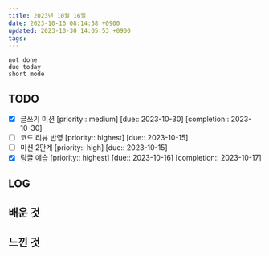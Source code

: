 ```yaml
---
title: 2023년 10월 16일
date: 2023-10-16 08:14:58 +0900
updated: 2023-10-30 14:05:53 +0900
tags: 
---
```


```tasks
not done 
due today
short mode
```

## TODO

- [x] 글쓰기 미션  [priority:: medium]  [due:: 2023-10-30]  [completion:: 2023-10-30]
- [ ] 코드 리뷰 반영  [priority:: highest]  [due:: 2023-10-15]
- [ ] 미션 2단계  [priority:: high]  [due:: 2023-10-15]
- [x] 링글 예습  [priority:: highest]  [due:: 2023-10-16]  [completion:: 2023-10-17]

## LOG

## 배운 것

## 느낀 것